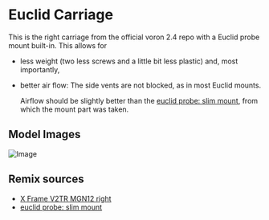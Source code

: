# Euclid Carriage

This is the right carriage from the official voron 2.4 repo with a Euclid probe mount built-in. This allows for 
- less weight (two less screws and a little bit less plastic) and, most importantly,
- better air flow: The side vents are not blocked, as in most Euclid mounts. 
  
  Airflow should be slightly better than the [euclid probe: slim mount](https://github.com/v6cl/MyDIYthings/tree/main/3Dprinters/VoronDesignMOD/euclid_mount_slim), from which the mount part was taken.


## Model Images
![Image](./img/euclid_carriage.png)



## Remix sources

- [X Frame V2TR MGN12 right](https://github.com/VoronDesign/Voron-2/blob/Voron2.4/STLs/Gantry/X_Axis/X_Carriage/x_frame_V2TR_MGN12_right.stl)
- [euclid probe: slim mount](https://github.com/v6cl/MyDIYthings/tree/main/3Dprinters/VoronDesignMOD/euclid_mount_slim)